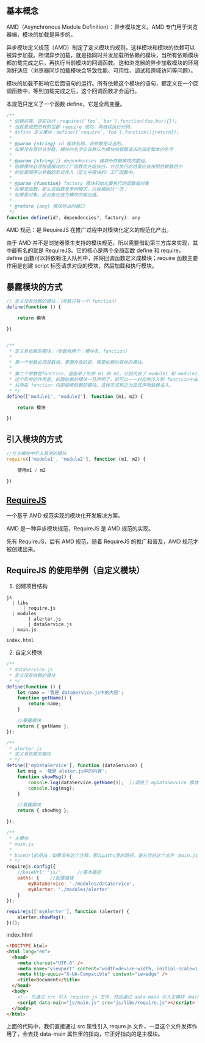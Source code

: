 ## 基本概念

AMD（Asynchronous Module Definition）：异步模块定义。AMD 专门用于浏览器端，模块的加载是异步的。

异步模块定义规范（AMD）制定了定义模块的规则，这样模块和模块的依赖可以被异步加载。所谓异步加载，就是指同时并发加载所依赖的模块，当所有依赖模块都加载完成之后，再执行当前模块的回调函数。这和浏览器的异步加载模块的环境刚好适应（浏览器同步加载模块会导致性能、可用性、调试和跨域访问等问题）。

模块的加载不影响它后面语句的运行。所有依赖这个模块的语句，都定义在一个回调函数中，等到加载完成之后，这个回调函数才会运行。

本规范只定义了一个函数 define，它是全局变量。

```javaScript
/**
 * 依赖前置、提前执行：require([`foo`,`bar`],function(foo,bar){});
 * 也就是说把所有的包都 require 成功，再继续执行代码。
 * define 定义模块：define([`require`,`foo`],function(){return});
 *
 * @param {string} id 模块名称，该参数是可选的。
 * 如果没有提供该参数，模块的名字应该默认为模块加载器请求的指定脚本的名字
 * 
 * @param {string[]} dependencies 模块所依赖模块的数组。
 * 依赖模块必须根据模块的工厂函数优先级执行，并且执行的结果应该按照依赖数组中
 * 的位置顺序以参数的形式传入（定义中模块的）工厂函数中。
 * 
 * @param {function} factory 模块初始化要执行的函数或对象
 * 如果是函数，那么该函数是单例模式，只会被执行一次；
 * 如果是对象，此对象应该为模块的输出值。
 * 
 * @return {any} 模块导出的接口
 */
function define(id?, dependencies?, factory): any
```

AMD 规范：是 RequireJS 在推广过程中对模块化定义的规范化产出。

由于 AMD 并不是浏览器原生支持的模块规范，所以需要借助第三方库来实现，其中最有名的就是 RequireJS。它的核心是两个全局函数 define 和 require，define 函数可以将依赖注入队列中，并将回调函数定义成模块；require 函数主要作用是创建 script 标签请求对应的模块，然后加载和执行模块。

## 暴露模块的方式

```javaScript
// 定义没有依赖的模块：（参数只有一个 function）
define(function () {

    return 模块

})


/**
 * 定义有依赖的模块：（参数有两个：模块名、function）
 *
 * 第一个参数必须是数组，里面存放的是，需要依赖的其他的模块。
 *
 * 第二个参数是function，里面带了形参 m1 和 m2，分别代表了 module1 和 module2。
 * 这个形参的作用是，前面依赖的模块一旦声明了，就可以一一对应地注入到 function中去，
 * 从而在 function 内部使用依赖的模块。这种方式称之为显式声明依赖注入。
 * */
define(['module1', 'module2'], function (m1, m2) {

    return 模块

})
```

## 引入模块的方式

```javaScript
//在主模块中引入其他的模块
require(['module1', 'module2'], function (m1, m2) {

    使用m1 / m2

})
```

## [RequireJS](https://github.com/requirejs/requirejs)

一个基于 AMD 规范实现的模块化开发解决方案。

AMD 是一种异步模块规范，RequireJS 是 AMD 规范的实现。

先有 RequireJS，后有 AMD 规范，随着 RequireJS 的推广和普及，AMD 规范才被创建出来。

## RequireJS 的使用举例（自定义模块）

1. 创建项目结构

```
js
  | libs
      | require.js
  | modules
    	| alerter.js
    	| dataService.js
  | main.js

index.html
```

2. 自定义模块

```javaScript
/**
 * dataService.js
 * 定义没有依赖的模块
 * */
define(function () {
    let name = '我是 dataService.js中的内容';
    function getName() {
        return name;
    }

    //暴露模块
    return { getName };
});

/**
 * alerter.js
 * 定义有依赖的模块
 * */
define(['myDataService'], function (dataService) {
    let msg = '我是 aleter.js中的内容';
    function showMsg() {
        console.log(dataService.getName());  //调用了 myDataService 模块中的内容
        console.log(msg);
    }

    //暴露模块
    return { showMsg };

});

/**
 * 主模块
 * main.js
 *
 * baseUrl的用法：如果没有这个注释，那么paths里的路径，是从当前这个文件（main.js）的角度出发的；如果加了一行baseUrl，表明它是 paths 里所有路径的最开头的部分，baseUrl的路径是从项目的根目录的角度出发的。
 * */
requirejs.config({
    //baseUrl: 'js/',     //基本路径
    paths: {    //配置路径
        myDataService: './modules/dataService',
        myAlerter: './modules/alerter'
    }
});

requirejs(['myAlerter'], function (alerter) {
    alerter.showMsg();
})();
```

index.html

```html
<!DOCTYPE html>
<html lang="en">
  <head>
    <meta charset="UTF-8" />
    <meta name="viewport" content="width=device-width, initial-scale=1.0" />
    <meta http-equiv="X-UA-Compatible" content="ie=edge" />
    <title>Document</title>
  </head>
  <body>
    <!-- 先通过 src 引入 require.js 文件，然后通过 data-main 引入主模块（main.js） -->
    <script data-main="js/main.js" src="js/libs/require.js"></script>
  </body>
</html>
```

上面的代码中，我们直接通过 src 属性引入 requre.js 文件，一旦这个文件发挥作用了，会去找 data-main 属性里的指向，它正好指向的是主模块。
